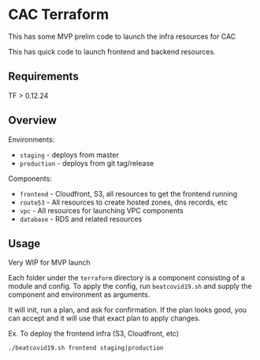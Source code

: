 # CAC Terraform

This has some MVP prelim code to launch the infra resources for CAC

This has quick code to launch frontend and backend resources. 

## Requirements
TF > 0.12.24

## Overview
Environments: 

* `staging` - deploys from master
* `production` - deploys from git tag/release

Components:

* `frontend` - Cloudfront, S3, all resources to get the frontend running
* `route53` - All resources to create hosted zones, dns records, etc
* `vpc` - All resources for launching VPC components
* `database` - RDS and related resources

## Usage
Very WIP for MVP launch

Each folder under the `terraform` directory is a component consisting of a module and config. To apply the config, run `beatcovid19.sh` and supply the component and environment as arguments.

It will init, run a plan, and ask for confirmation. If the plan looks good, you can accept and it will use that exact plan to apply changes.

Ex. To deploy the frontend infra (S3, Cloudfront, etc)
```
./beatcovid19.sh frontend staging|production
```
